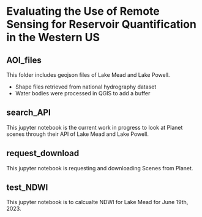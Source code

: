 # Evaluating the Use of Remote Sensing for Reservoir Quantification in the Western US

## AOI_files  
This folder includes geojson files of Lake Mead and Lake Powell.
- Shape files retrieved from national hydrography dataset 
- Water bodies were processed in QGIS to add a buffer 

## search_API
This jupyter notebook is the current work in progress to look at Planet scenes through their API of Lake Mead and Lake Powell. 

## request_download 
This jupyter notebook is requesting and downloading Scenes from Planet.

## test_NDWI 
This jupyter notebook is to calcualte NDWI for Lake Mead for June 19th, 2023. 
